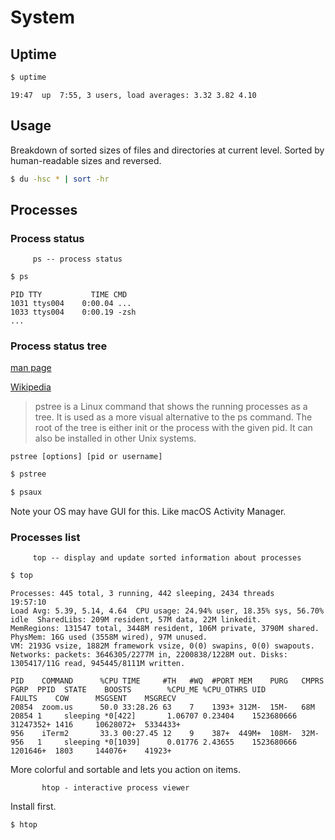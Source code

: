 # System


## Uptime

```sh
$ uptime
```

```
19:47  up  7:55, 3 users, load averages: 3.32 3.82 4.10
```


## Usage

Breakdown of sorted sizes of files and directories at current level. Sorted by human-readable sizes and reversed.

```sh
$ du -hsc * | sort -hr
```


## Processes

### Process status

```
     ps -- process status
```

```sh
$ ps
```
```
PID TTY           TIME CMD
1031 ttys004    0:00.04 ...
1033 ttys004    0:00.19 -zsh
...
```

### Process status tree

[man page](https://linux.die.net/man/1/pstree)

[Wikipedia](https://en.wikipedia.org/wiki/Pstree)
> pstree is a Linux command that shows the running processes as a tree. It is used as a more visual alternative to the ps command. The root of the tree is either init or the process with the given pid. It can also be installed in other Unix systems.

```
pstree [options] [pid or username]
```

```sh
$ pstree
```

```sh
$ psaux
```


Note your OS may have GUI for this. Like macOS Activity Manager.


### Processes list

```
     top -- display and update sorted information about processes
```

```sh
$ top
```

```
Processes: 445 total, 3 running, 442 sleeping, 2434 threads                                                                                                              19:57:10
Load Avg: 5.39, 5.14, 4.64  CPU usage: 24.94% user, 18.35% sys, 56.70% idle  SharedLibs: 209M resident, 57M data, 22M linkedit.
MemRegions: 131547 total, 3448M resident, 106M private, 3790M shared. PhysMem: 16G used (3558M wired), 97M unused.
VM: 2193G vsize, 1882M framework vsize, 0(0) swapins, 0(0) swapouts. Networks: packets: 3646305/2277M in, 2200838/1228M out. Disks: 1305417/11G read, 945445/8111M written.

PID    COMMAND      %CPU TIME     #TH   #WQ  #PORT MEM    PURG   CMPRS  PGRP  PPID  STATE    BOOSTS        %CPU_ME %CPU_OTHRS UID        FAULTS    COW      MSGSENT    MSGRECV
20854  zoom.us      50.0 33:28.26 63    7    1393+ 312M-  15M-   68M    20854 1     sleeping *0[422]       1.06707 0.23404    1523680666 31247352+ 1416     10628072+  5334433+
956    iTerm2       33.3 00:27.45 12    9    387+  449M+  108M-  32M-   956   1     sleeping *0[1039]      0.01776 2.43655    1523680666 1201646+  1803     144076+    41923+
```

More colorful and sortable and lets you action on items.

```
       htop - interactive process viewer
```

Install first.

```sh
$ htop
```

